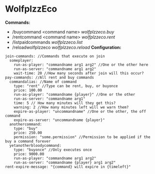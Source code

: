 # WolfplzzEco
**Commands:**
- /buycommand <command name\> *wolfplzzeco.buy*
- /rentcommand <command name\> *wolfplzzeco.rent*
- /listpaidcommands *wolfplzzeco.list*
- /reloadwolfplzzeco *wolfplzzeco.reload*
**Configuration:**
~~~
join-commands: //Commands that execute on join
  someplayer:
    run-as-player: "commandname arg1 arg2" //One or the other here
    run-as-server: "commandname arg1 arg2"
    wait-time: 20 //How many seconds after join will this occur?
pay-commands: //All rent and buy commands
  commandalias: //Name of command
    type: "rent" //Type can be rent, buy, or buyonce
    price: 100.00 
    run-as-player: "commandname {player}" //One or the other
    run-as-server: "commandname arg1"
    time: 5 // How many minutes will they get this?
    warning: 2 //How many minutes left will we warn them?
    expire-as-player: "uncommandname" //One or the other, the off command
    expire-as-server: "uncommandname {player}"
  anothercommand:
    type: "buy"
    price: 250.00
    permission: "some.permission" //Permission to be applied if the buy a command forever
  yetanotherbloodycommand:
    type: "buyonce" //Only executes once
    price: 9000.00
    run-as-player: "commandname arg1 arg2"
    run-as-server: "commandname {player} arg1 arg2"
rent-expire-message: "{command} will expire in {timeleft}"
~~~